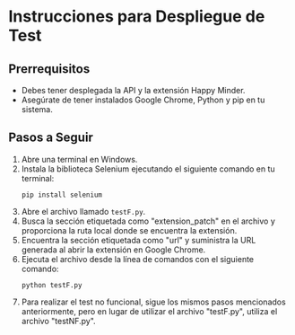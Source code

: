 # Instrucciones para Despliegue de Test

## Prerrequisitos
- Debes tener desplegada la API y la extensión Happy Minder.
- Asegúrate de tener instalados Google Chrome, Python y pip en tu sistema.

## Pasos a Seguir
1. Abre una terminal en Windows.
2. Instala la biblioteca Selenium ejecutando el siguiente comando en tu terminal:
    ```
    pip install selenium
    ```
3. Abre el archivo llamado `testF.py`.
4. Busca la sección etiquetada como "extension_patch" en el archivo y proporciona la ruta local donde se encuentra la extensión.
5. Encuentra la sección etiquetada como "url" y suministra la URL generada al abrir la extensión en Google Chrome.
6. Ejecuta el archivo desde la línea de comandos con el siguiente comando:
    ```
    python testF.py
    ```
7. Para realizar el test no funcional, sigue los mismos pasos mencionados anteriormente, pero en lugar de utilizar el archivo "testF.py", utiliza el archivo "testNF.py".

